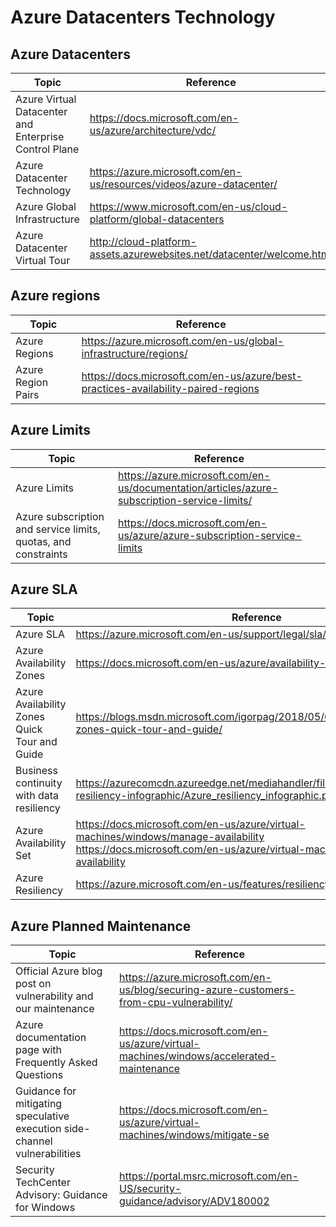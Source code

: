 # Azure Datacenters Technology

## Azure Datacenters

| Topic | Reference |
| --- | --- |
|Azure Virtual Datacenter and Enterprise Control Plane|https://docs.microsoft.com/en-us/azure/architecture/vdc/ |
|Azure Datacenter Technology|  https://azure.microsoft.com/en-us/resources/videos/azure-datacenter/|
|Azure Global Infrastructure| https://www.microsoft.com/en-us/cloud-platform/global-datacenters|
|Azure Datacenter Virtual Tour| http://cloud-platform-assets.azurewebsites.net/datacenter/welcome.html|


## Azure regions

| Topic | Reference |
| --- | --- |
| Azure Regions | https://azure.microsoft.com/en-us/global-infrastructure/regions/|
| Azure Region Pairs| https://docs.microsoft.com/en-us/azure/best-practices-availability-paired-regions|

## Azure Limits

| Topic | Reference |
| --- | --- |
| Azure Limits| https://azure.microsoft.com/en-us/documentation/articles/azure-subscription-service-limits/ |
|Azure subscription and service limits, quotas, and constraints|https://docs.microsoft.com/en-us/azure/azure-subscription-service-limits|

## Azure SLA

| Topic | Reference |
| --- | --- |
|Azure SLA|https://azure.microsoft.com/en-us/support/legal/sla/|
|Azure Availability Zones|https://docs.microsoft.com/en-us/azure/availability-zones/az-overview|
|Azure Availability Zones Quick Tour and Guide|https://blogs.msdn.microsoft.com/igorpag/2018/05/03/azure-availability-zones-quick-tour-and-guide/|
|Business continuity with data resiliency|https://azurecomcdn.azureedge.net/mediahandler/files/resourcefiles/azure-resiliency-infographic/Azure_resiliency_infographic.pdf|
|Azure Availability Set|https://docs.microsoft.com/en-us/azure/virtual-machines/windows/manage-availability<br>https://docs.microsoft.com/en-us/azure/virtual-machines/linux/manage-availability|
|Azure Resiliency|https://azure.microsoft.com/en-us/features/resiliency/|


## Azure Planned Maintenance

| Topic | Reference |
| --- | --- |
|Official Azure blog post on vulnerability and our maintenance|https://azure.microsoft.com/en-us/blog/securing-azure-customers-from-cpu-vulnerability/|
|Azure documentation page with Frequently Asked Questions|https://docs.microsoft.com/en-us/azure/virtual-machines/windows/accelerated-maintenance
|Guidance for mitigating speculative execution side-channel vulnerabilities ​|https://docs.microsoft.com/en-us/azure/virtual-machines/windows/mitigate-se|
|Security TechCenter Advisory: Guidance for Windows​|https://portal.msrc.microsoft.com/en-US/security-guidance/advisory/ADV180002|



